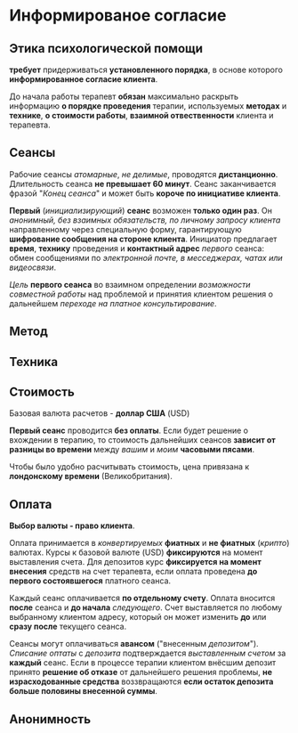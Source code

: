 # Информированое согласие

## Этика психологической помощи

**требует** придерживаться **установленного порядка**,  в основе которого **информированное согласие клиента**.

До начала работы терапевт **обязан** максимально раскрыть информацию **о порядке проведения** терапии, используемых **методах** и **технике**, **о стоимости работы**, **взаимной отвественности** клиента и терапевта.

## Сеансы

Рабочие сеансы _атомарные_, _не делимые_, проводятся **дистанционно**. Длительность сеанса **не превышает 60 минут**. Сеанс заканчивается фразой "*Конец сеанса*" и может быть **короче по инициативе клиента**. 

**Первый** (_инициализирующий_) **сеанс** возможен **только один раз**. Он _анонимный, без взаимных обязательств, по личному запросу клиента_ направленному через специальную форму, гарантирующую **шифрование сообщения на стороне клиента**. Инициатор предлагает **время**, **технику** проведения и **контактный адрес** _первого_ сеанса: обмен сообщениями по _электронной почте, в месседжерах, чатах или видеосвязи_.

_Цель_ **первого сеанса** во взаимном определении _возможности совместной работы_ над проблемой и принятия клиентом решения о дальнейшем _переходе на платное консультирование_.

## Метод

## Техника

## Стоимость

Базовая валюта расчетов - **доллар США** (USD) 

**Первый сеанс** проводится **без оплаты**. Если будет решение о вхождении в терапию, то стоимость дальнейших сеансов **зависит от разницы во времени** между _вашим_ и _моим_ **часовыми пясами**.

Чтобы было удобно расчитывать стоимость, цена привязана к **лондонскому времени** (Великобритания).

## Оплата

**Выбор валюты - право клиента**.

Оплата принимается в _конвертируемых_ **фиатных** и **не фиатных** (_крипто_) валютах. Курсы к базовой валюте (USD) **фиксируются** на момент выставления счета. Для депозитов курс **фиксируется на момент внесения** средств на счет терапевта, если оплата проведена **до первого состоявшегося** платного сеанса.

Каждый сеанс оплачивается **по отдельному счету**. Оплата вносится **после** сеанса и **до начала** _следующего_. 
Счет выставляется по любому выбранному клиентом адресу, который он может изменить **до** или **сразу после** текущего сеанса.

Сеансы могут оплачиваться **авансом** ("внесенным _депозитом_"). 
*Списание оптаты* с _депозита_ подтверждается _выставленным счетом_ за **каждый** сеанс. Если в процессе терапии клиентом внёсшим депозит принято **решение об отказе** от дальнейшего решения проблемы, **не израсходованные средства** воззвращаются **если остаток депозита больше половины внесенной суммы**.

## Анонимность



